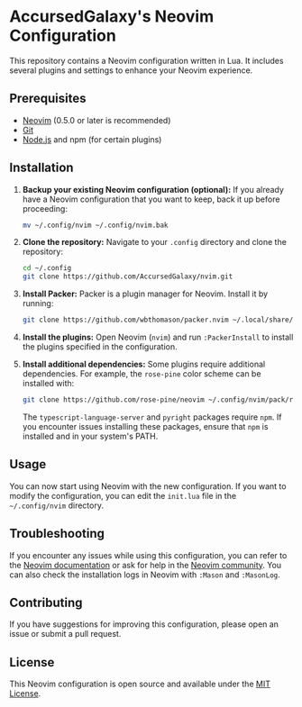 # AccursedGalaxy's Neovim Configuration

This repository contains a Neovim configuration written in Lua. It includes several plugins and settings to enhance your Neovim experience.

## Prerequisites

- [Neovim](https://neovim.io/) (0.5.0 or later is recommended)
- [Git](https://git-scm.com/)
- [Node.js](https://nodejs.org/) and npm (for certain plugins)

## Installation

1. **Backup your existing Neovim configuration (optional):** If you already have a Neovim configuration that you want to keep, back it up before proceeding:

    ```bash
    mv ~/.config/nvim ~/.config/nvim.bak
    ```

2. **Clone the repository:** Navigate to your `.config` directory and clone the repository:

    ```bash
    cd ~/.config
    git clone https://github.com/AccursedGalaxy/nvim.git
    ```

3. **Install Packer:** Packer is a plugin manager for Neovim. Install it by running:

    ```bash
    git clone https://github.com/wbthomason/packer.nvim ~/.local/share/nvim/site/pack/packer/start/packer.nvim
    ```

4. **Install the plugins:** Open Neovim (`nvim`) and run `:PackerInstall` to install the plugins specified in the configuration.

5. **Install additional dependencies:** Some plugins require additional dependencies. For example, the `rose-pine` color scheme can be installed with:

    ```bash
    git clone https://github.com/rose-pine/neovim ~/.config/nvim/pack/rose-pine/start/rose-pine
    ```

    The `typescript-language-server` and `pyright` packages require `npm`. If you encounter issues installing these packages, ensure that `npm` is installed and in your system's PATH.

## Usage

You can now start using Neovim with the new configuration. If you want to modify the configuration, you can edit the `init.lua` file in the `~/.config/nvim` directory.

## Troubleshooting

If you encounter any issues while using this configuration, you can refer to the [Neovim documentation](https://neovim.io/doc/) or ask for help in the [Neovim community](https://neovim.io/community/). You can also check the installation logs in Neovim with `:Mason` and `:MasonLog`.

## Contributing

If you have suggestions for improving this configuration, please open an issue or submit a pull request.

## License

This Neovim configuration is open source and available under the [MIT License](https://opensource.org/licenses/MIT).

